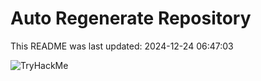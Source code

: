 # Auto Regenerate Repository

This README was last updated: 2024-12-24 06:47:03

 ![TryHackMe](https://tryhackme.com/badge/533634)
